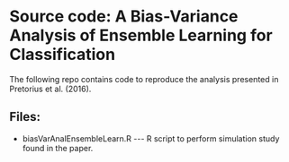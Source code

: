 # Source code: A Bias-Variance Analysis of Ensemble Learning for Classification

The following repo contains code to reproduce the analysis presented in Pretorius et al. (2016).

## Files:

* biasVarAnalEnsembleLearn.R --- R script to perform simulation study found in the paper.

